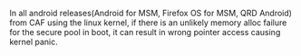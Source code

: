 In all android releases(Android for MSM, Firefox OS for MSM, QRD Android) from CAF using the linux kernel, if there is an unlikely memory alloc failure for the secure pool in boot, it can result in wrong pointer access causing kernel panic.